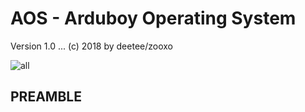 # AOS - Arduboy Operating System
Version 1.0 ... (c) 2018 by deetee/zooxo

![all](https://user-images.githubusercontent.com/16148023/46715416-2edd9380-cc60-11e8-8aa4-b2d6a0e266b3.png)

## PREAMBLE
